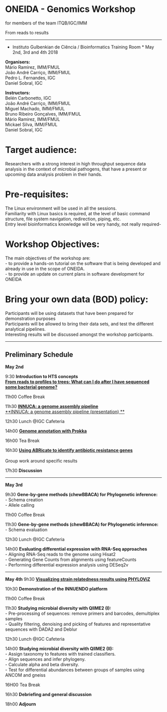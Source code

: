 # ONEIDA - Genomics Workshop 
for members of the team ITQB/IGC/IMM

From reads to results

<hr>
 
* Instituto Gulbenkian de Ciência / Bioinformatics Training Room *
May 2nd, 3rd and 4th 2018
 
**Organisers:**
<br>Mário Ramirez, IMM/FMUL
<br>João André Carriço, IMM/FMUL
<br>Pedro L. Fernandes, IGC
<br>Daniel Sobral, IGC

**Instructors:**
<br>Belén Carbonetto, IGC
<br>João André Carriço, IMM/FMUL
<br>Miguel Machado, IMM/FMUL
<br>Bruno Ribeiro Gonçalves, IMM/FMUL
<br>Mário Ramirez, IMM/FMUL
<br>Mickael Silva, IMM/FMUL
<br>Daniel Sobral, IGC
 
# Target audience: #
Researchers with a strong interest in high throughput sequence data analysis in the context of microbial pathogens, that have a present or upcoming data analysis problem in their hands.
 
# Pre-requisites: #
The Linux environment will be used in all the sessions. 
<br>Familiarity with Linux basics is required, at the level of basic command structure, file system navigation, redirection, piping, etc.
<br>Entry level bioinformatics knowledge will be very handy, not really required-

# Workshop Objectives: #
The main objectives of the workshop are:
<br>- to provide a hands-on tutorial on the software that is being developed and already in use in the scope of ONEIDA.
<br>- to provide an update on current plans in software development for ONEIDA 

# Bring your own data (BOD) policy: #
Participants will be using datasets that have been prepared for demonstration purposes
<br>Participants will be allowed to bring their data sets, and test the different analytical pipelines.
<br>Interesting results will be discussed amongst the workshop participants. 

<hr>

## Preliminary Schedule ##
 
**May 2nd**             

9:30 **Introduction to HTS concepts**
<br>[**From reads to profiles to trees: What can I do after I have sequenced some bacterial genome?**](./OneidaWS_ReadstoTrees_May2018.pptx)

11h00 Coffee Break 

11h30 [**INNUCA: a genome assembly pipeline**](./innuca.md)     
[**INNUCA: a genome assembly pipeline (presentation) **](./OneidaWS_INNUCA.pptx)

12h30  Lunch @IGC Cafeteria

14h00 [**Genome annotation with Prokka**](./prokka.md)

16h00 Tea Break

16h30 [**Using ABRicate to identify antibiotic resistance genes**](.abricate.md)  
<br>Group work around specific results

17h30 **Discussion**
  
<hr>

**May 3rd**

9h30 **Gene-by-gene methods (chewBBACA) for Phylogenetic inference:**
<br>- Schema creation
<br>- Allele calling

11h00 Coffee Break

11h30 **Gene-by-gene methods (chewBBACA) for Phylogenetic inference:**
<br>- Schema evaluation

12h30 Lunch @IGC Cafeteria


14h00 **Evaluating differential expression with RNA-Seq approaches**
<br>- Aligning RNA-Seq reads to the genome using Hisat2
<br>- Generating Gene Counts from alignments using featureCounts
<br>- Performing differential expression analysis using DESeq2v

<hr>

**May 4th**
9h30 [**Visualizing strain relatedness results using PHYLOViZ**](./phyloviz.md)

10h30 **Demonstration of the INNUENDO platform**

11h00 Coffee Break

11h30 **Studying microbial diversity with QIIME2  (I):**
<br>- Pre-processing of sequences: remove primers and barcodes, demultiplex samples
<br>- Quality filtering, denoising and picking of features and representative sequences with DADA2 and Deblur

12h30 Lunch @IGC Cafeteria

14h00 **Studying microbial diversity with QIIME2 (II):**
<br>- Assign taxonomy to features with trained classifiers.
<br>- Align sequences and infer phylogeny.
<br>- Calculate alpha and beta diversity.
<br>- Test for differential abundances between groups of samples using ANCOM and gneiss


16H00 Tea Break

16h30 **Debriefing and general discussion**

18h00 **Adjourn**
